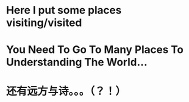 # Here I put some places visiting/visited
# You Need To Go To Many Places To Understanding The World...

# 还有远方与诗。。。（？！）
